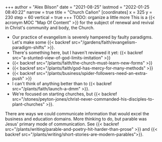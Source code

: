 +++
author = "Alex Bilson"
date = "2021-08-25"
lastmod = "2022-01-25 08:40:22"
narrow = true
title = "Church Cañon"
[coordinates]
    x = 325
    y = 230
    step = 60
    vertical = true
+++
TODO: organize a little more
This is a {{< acronym MOC "Map Of Content" >}} for the subject of renewal and revival in Christ's community and body, the Church.

- Our practice of evangelism is severely hampered by faulty paradigms. Let's make some {{< backref src="/gardens/faith/evangelism-paradigm-shifts" >}}.
- There's something here, but I haven't reviewed it yet: {{< backref src="a-stunted-view-of-god-limits-imitation" >}}
- {{< backref src="/plants/faith/the-church-must-learn-new-forms" >}}
- {{< backref src="/plants/faith/god-has-mercy-for-many-methods" >}}
- {{< backref src="/plants/business/spider-followers-need-an-extra-push" >}}
- I can't think of anything better than to {{< backref src="/plants/faith/launch-a-dmm" >}}.
- We're focused on starting churches, but {{< backref src="/stones/peyton-jones/christ-never-commanded-his-disciples-to-plant-churches" >}}.

There are ways we could communicate information that would excel the business and education domains. More thinking to do, but parable was Jesus' primary mode of communication. See {{< backref src="/plants/writing/parable-and-poetry-hit-harder-than-prose" >}} and {{< backref src="/plants/writing/short-stories-are-modern-parables">}}.
